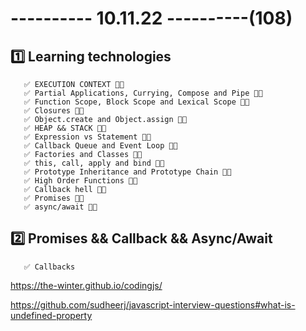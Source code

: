 # ---------- 10.11.22 ----------(108)

## 1️⃣ Learning technologies

       ✅ EXECUTION CONTEXT 👋🏻
       ✅ Partial Applications, Currying, Compose and Pipe 👋🏻
       ✅ Function Scope, Block Scope and Lexical Scope 👋🏻
       ✅ Closures 👋🏻
       ✅ Object.create and Object.assign 👋🏻
       ✅ HEAP && STACK 👍🏻
       ✅ Expression vs Statement 👍🏻
       ✅ Callback Queue and Event Loop 👍🏻
       ✅ Factories and Classes 👍🏻
       ✅ this, call, apply and bind 👍🏻
       ✅ Prototype Inheritance and Prototype Chain 👍🏻
       ✅ High Order Functions 👍🏻
       ✅ Callback hell 👍🏻
       ✅ Promises 👍🏻
       ✅ async/await 👍🏻

## 2️⃣ Promises && Callback && Async/Await

       ✅ Callbacks

https://the-winter.github.io/codingjs/

https://github.com/sudheerj/javascript-interview-questions#what-is-undefined-property


